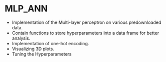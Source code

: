 # MLP_ANN
- Implementation of the Multi-layer perceptron on various predownloaded data.
- Contain functions to store hyperparameters into a data frame for better analysis.
- Implementation of one-hot encoding.
- Visualizing 3D plots.
- Tuning the Hyperparameters
